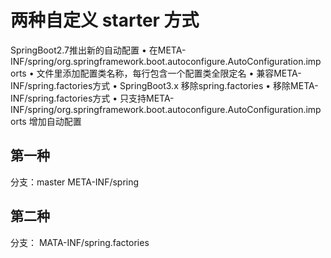 # 两种自定义 starter 方式

SpringBoot2.7推出新的自动配置
• 在META-INF/spring/org.springframework.boot.autoconfigure.AutoConfiguration.imports
• 文件里添加配置类名称，每行包含一个配置类全限定名
• 兼容META-INF/spring.factories方式
• SpringBoot3.x 移除spring.factories
• 移除META-INF/spring.factories方式
• 只支持META-INF/spring/org.springframework.boot.autoconfigure.AutoConfiguration.imports 增加自动配置

## 第一种
分支：master
META-INF/spring

## 第二种
分支：
MATA-INF/spring.factories
